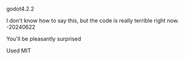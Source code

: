 godot4.2.2

I don't know how to say this, but the code is really terrible right now. -20240622

You'll be pleasantly surprised

Used MIT
